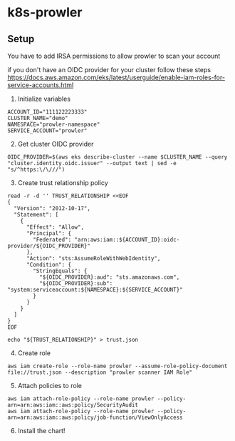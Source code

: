 # k8s-prowler


## Setup

You have to add IRSA permissions to allow prowler to scan your account

if you don't have an OIDC provider for your cluster follow these steps https://docs.aws.amazon.com/eks/latest/userguide/enable-iam-roles-for-service-accounts.html

1) Initialize variables
```
ACCOUNT_ID="111122223333"
CLUSTER_NAME="demo"
NAMESPACE="prowler-namespace"
SERVICE_ACCOUNT="prowler"
```

2) Get cluster OIDC provider
```
OIDC_PROVIDER=$(aws eks describe-cluster --name $CLUSTER_NAME --query "cluster.identity.oidc.issuer" --output text | sed -e "s/^https:\/\///")
```

3) Create trust relationship policy
```
read -r -d '' TRUST_RELATIONSHIP <<EOF
{
  "Version": "2012-10-17",
  "Statement": [
    {
      "Effect": "Allow",
      "Principal": {
        "Federated": "arn:aws:iam::${ACCOUNT_ID}:oidc-provider/${OIDC_PROVIDER}"
      },
      "Action": "sts:AssumeRoleWithWebIdentity",
      "Condition": {
        "StringEquals": {
          "${OIDC_PROVIDER}:aud": "sts.amazonaws.com",
          "${OIDC_PROVIDER}:sub": "system:serviceaccount:${NAMESPACE}:${SERVICE_ACCOUNT}"
        }
      }
    }
  ]
}
EOF

echo "${TRUST_RELATIONSHIP}" > trust.json
```

4) Create role
```
aws iam create-role --role-name prowler --assume-role-policy-document file://trust.json --description "prowler scanner IAM Role"
```

5) Attach policies to role
```
aws iam attach-role-policy --role-name prowler --policy-arn=arn:aws:iam::aws:policy/SecurityAudit
aws iam attach-role-policy --role-name prowler --policy-arn=arn:aws:iam::aws:policy/job-function/ViewOnlyAccess
```

6) Install the chart!